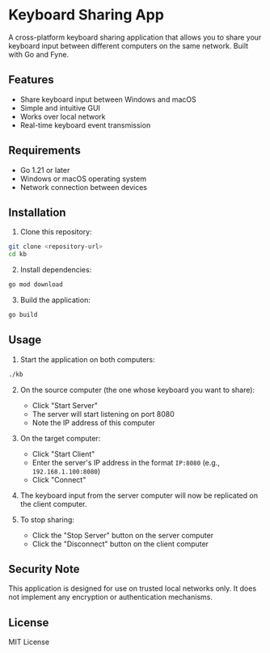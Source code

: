 # Keyboard Sharing App

A cross-platform keyboard sharing application that allows you to share your keyboard input between different computers on the same network. Built with Go and Fyne.

## Features

- Share keyboard input between Windows and macOS
- Simple and intuitive GUI
- Works over local network
- Real-time keyboard event transmission

## Requirements

- Go 1.21 or later
- Windows or macOS operating system
- Network connection between devices

## Installation

1. Clone this repository:
```bash
git clone <repository-url>
cd kb
```

2. Install dependencies:
```bash
go mod download
```

3. Build the application:
```bash
go build
```

## Usage

1. Start the application on both computers:
```bash
./kb
```

2. On the source computer (the one whose keyboard you want to share):
   - Click "Start Server"
   - The server will start listening on port 8080
   - Note the IP address of this computer

3. On the target computer:
   - Click "Start Client"
   - Enter the server's IP address in the format `IP:8080` (e.g., `192.168.1.100:8080`)
   - Click "Connect"

4. The keyboard input from the server computer will now be replicated on the client computer.

5. To stop sharing:
   - Click the "Stop Server" button on the server computer
   - Click the "Disconnect" button on the client computer

## Security Note

This application is designed for use on trusted local networks only. It does not implement any encryption or authentication mechanisms.

## License

MIT License 